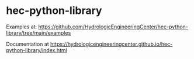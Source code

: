# hec-python-library

Examples at: https://github.com/HydrologicEngineeringCenter/hec-python-library/tree/main/examples

Documentation at https://hydrologicengineeringcenter.github.io/hec-python-library/index.html
